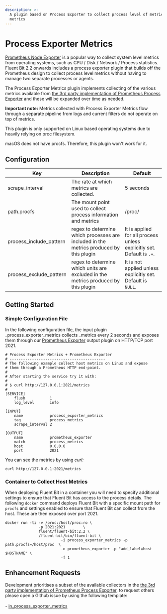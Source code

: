 ```yaml
---
description: >-
  A plugin based on Process Exporter to collect process level of metrics of system
  metrics
---
```


# Process Exporter Metrics

[Prometheus Node Exporter](https://github.com/prometheus/node_exporter) is a popular way to collect system level metrics from operating systems, such as CPU / Disk / Network / Process statistics.
Fluent Bit 2.2 onwards includes a process exporter plugin that builds off the Prometheus design to collect process level metrics without having to manage two separate processes or agents.

The Process Exporter Metrics plugin implements collecting of the various metrics available from [the 3rd party implementation of Prometheus Process Exporter](https://github.com/ncabatoff/process-exporter) and these will be expanded over time as needed.

**Important note:** Metrics collected with Process Exporter Metrics flow through a separate pipeline from logs and current filters do not operate on top of metrics.

This plugin is only supported on Linux based operating systems due to heavily relying on proc filesystem.

macOS does not have procfs. Therefore, this plugin won't work for it.


## Configuration

| Key                       | Description                                                                            | Default   |
| ------------------------- | -------------------------------------------------------------------------------------- | --------- |
| scrape_interval           | The rate at which metrics are collected.                 | 5 seconds |
| path.procfs               | The mount point used to collect process information and metrics                        | /proc/    |
| process\_include\_pattern | regex to determine which processes are included in the metrics produced by this plugin | It is applied for all process unless explicitly set. Default is `.+`. |
| process\_exclude\_pattern | regex to determine which units are excluded in the metrics produced by this plugin     | It is not applied unless explicitly set. Default is `NULL`. |

## Getting Started

### Simple Configuration File

In the following configuration file, the input plugin _process\_exporter\_metrics collects _metrics every 2 seconds and exposes them through our [Prometheus Exporter](../outputs/prometheus-exporter.md) output plugin on HTTP/TCP port 2021.

```
# Process Exporter Metrics + Prometheus Exporter
# -------------------------------------------
# The following example collect host metrics on Linux and expose
# them through a Prometheus HTTP end-point.
#
# After starting the service try it with:
#
# $ curl http://127.0.0.1:2021/metrics
#
[SERVICE]
    flush           1
    log_level       info

[INPUT]
    name            process_exporter_metrics
    tag             process_metrics
    scrape_interval 2

[OUTPUT]
    name            prometheus_exporter
    match           process_metrics
    host            0.0.0.0
    port            2021
```

You can see the metrics by using _curl:_

```bash
curl http://127.0.0.1:2021/metrics
```

### Container to Collect Host Metrics

When deploying Fluent Bit in a container you will need to specify additional settings to ensure that Fluent Bit has access to the process details.
The following `docker` command deploys Fluent Bit with a specific mount path for `procfs` and settings enabled to ensure that Fluent Bit can collect from the host. 
These are then exposed over port 2021.

```
docker run -ti -v /proc:/host/proc:ro \
               -p 2021:2021        \
               fluent/fluent-bit:2.2 \
               /fluent-bit/bin/fluent-bit \
                         -i process_exporter_metrics -p path.procfs=/host/proc  \
                         -o prometheus_exporter -p "add_label=host $HOSTNAME" \
                         -f 1
```

## Enhancement Requests

Development prioritises a subset of the available collectors in the [the 3rd party implementation of Prometheus Process Exporter](https://github.com/ncabatoff/process-exporter), to request others please open a Github issue by using the following template:\
\
\- [in_process_exporter_metrics](https://github.com/fluent/fluent-bit/issues/new?assignees=\&labels=\&template=feature_request.md\&title=in_process_exporter_metrics:%20add%20ABC%20collector)
